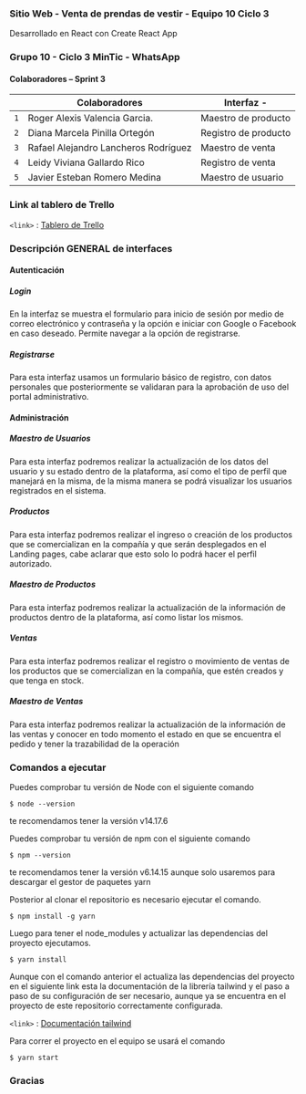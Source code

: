 ### Sitio Web - Venta de prendas de vestir - Equipo 10  Ciclo 3

Desarrollado en React con  Create React App

### Grupo 10 - Ciclo 3 MinTic - WhatsApp

#### Colaboradores – Sprint 3


|     | Colaboradores                        | Interfaz -                                 |
| --- | ------------------------------------ | ------------------------------------------ |
| `1` | Roger Alexis Valencia Garcia.        | Maestro de producto                        |
| `2` | Diana Marcela Pinilla Ortegón        | Registro de producto                       |
| `3` | Rafael Alejandro Lancheros Rodríguez | Maestro de venta                           |
| `4` | Leidy Viviana Gallardo Rico          | Registro de venta                          |
| `5` | Javier Esteban Romero Medina         | Maestro de usuario                         |


### Link al tablero de Trello

`<link>` : [Tablero de Trello ](https://trello.com/invite/b/t2gHdrIk/a17019d3002206077d24e6f8f3b0bcd4/scrum-equipo-10 "Tablero de Trello")


### Descripción GENERAL de interfaces

#### Autenticación
##### Login
En la interfaz se muestra el formulario para inicio de sesión por medio de correo electrónico y contraseña y la opción e iniciar con Google o Facebook en caso deseado.
Permite navegar a la opción de registrarse.
##### Registrarse
Para esta interfaz usamos un formulario básico de registro, con datos personales que posteriormente se validaran para la aprobación de uso del portal administrativo.
#### Administración
##### Maestro de Usuarios
Para esta interfaz podremos realizar la actualización de los datos del usuario y su estado dentro de la plataforma, así como el tipo de perfil que manejará en la misma, de la misma manera se podrá visualizar los usuarios registrados en el sistema.
##### Productos
Para esta interfaz podremos realizar el ingreso o creación de los productos que se comercializan en la compañía y que serán desplegados en el Landing pages, cabe aclarar que esto solo lo podrá hacer el perfil autorizado.
##### Maestro de Productos
Para esta interfaz podremos realizar la actualización de la información de productos dentro de la plataforma, así como listar los mismos.
##### Ventas
Para esta interfaz podremos realizar el registro o movimiento de ventas de los productos que se comercializan en la compañía, que estén creados y que tenga en stock.
##### Maestro de Ventas
Para esta interfaz podremos realizar la actualización de la información de las ventas y conocer en todo momento el estado en que se encuentra el pedido y tener la trazabilidad de la operación

### Comandos a ejecutar

Puedes comprobar tu versión de Node con el siguiente comando

`$ node --version`

te recomendamos tener la versión v14.17.6

Puedes comprobar tu versión de npm con el siguiente comando

`$ npm --version`

te recomendamos tener la versión v6.14.15 aunque solo usaremos para descargar el gestor de paquetes yarn

Posterior al clonar el repositorio es necesario ejecutar el comando.

`$ npm install -g yarn`

Luego para tener el node_modules y actualizar las dependencias del proyecto ejecutamos.

`$ yarn install`

Aunque con el comando anterior el actualiza las dependencias del proyecto en el siguiente link esta la documentación de la librería tailwind y el paso a paso de su configuración de ser necesario, aunque ya se encuentra en el proyecto de este repositorio correctamente configurada.

`<link>` : [Documentación tailwind ](https://tailwindcss.com/docs/guides/create-react-app "Documentación Tailwind")

Para correr el proyecto en el equipo se usará el comando

`$ yarn start`

### Gracias